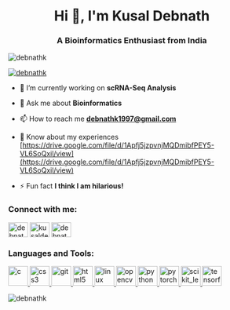 <h1 align="center">Hi 👋, I'm Kusal Debnath</h1>
<h3 align="center">A Bioinformatics Enthusiast from India</h3>

<p align="left"> <img src="https://komarev.com/ghpvc/?username=debnathk&label=Profile%20views&color=0e75b6&style=flat" alt="debnathk" /> </p>

<p align="left"> <a href="https://github.com/ryo-ma/github-profile-trophy"><img src="https://github-profile-trophy.vercel.app/?username=debnathk" alt="debnathk" /></a> </p>

- 🔭 I’m currently working on **scRNA-Seq Analysis**

- 💬 Ask me about **Bioinformatics**

- 📫 How to reach me **debnathk1997@gmail.com**

- 📄 Know about my experiences [https://drive.google.com/file/d/1Apfj5jzpvnjMQDmibfPEY5-VL6SoQxil/view](https://drive.google.com/file/d/1Apfj5jzpvnjMQDmibfPEY5-VL6SoQxil/view)

- ⚡ Fun fact **I think I am hilarious!**

<h3 align="left">Connect with me:</h3>
<p align="left">
<a href="https://linkedin.com/in/debnathk221b" target="blank"><img align="center" src="https://cdn.jsdelivr.net/npm/simple-icons@3.0.1/icons/linkedin.svg" alt="debnathk221b" height="30" width="40" /></a>
<a href="https://kaggle.com/kusaldebnath" target="blank"><img align="center" src="https://cdn.jsdelivr.net/npm/simple-icons@3.0.1/icons/kaggle.svg" alt="kusaldebnath" height="30" width="40" /></a>
<a href="https://instagram.com/debnathkusal" target="blank"><img align="center" src="https://cdn.jsdelivr.net/npm/simple-icons@3.0.1/icons/instagram.svg" alt="debnathkusal" height="30" width="40" /></a>
</p>

<h3 align="left">Languages and Tools:</h3>
<p align="left"> <a href="https://www.cprogramming.com/" target="_blank"> <img src="https://devicons.github.io/devicon/devicon.git/icons/c/c-original.svg" alt="c" width="40" height="40"/> </a> <a href="https://www.w3schools.com/css/" target="_blank"> <img src="https://devicons.github.io/devicon/devicon.git/icons/css3/css3-original-wordmark.svg" alt="css3" width="40" height="40"/> </a> <a href="https://git-scm.com/" target="_blank"> <img src="https://www.vectorlogo.zone/logos/git-scm/git-scm-icon.svg" alt="git" width="40" height="40"/> </a> <a href="https://www.w3.org/html/" target="_blank"> <img src="https://devicons.github.io/devicon/devicon.git/icons/html5/html5-original-wordmark.svg" alt="html5" width="40" height="40"/> </a> <a href="https://www.linux.org/" target="_blank"> <img src="https://devicons.github.io/devicon/devicon.git/icons/linux/linux-original.svg" alt="linux" width="40" height="40"/> </a> <a href="https://opencv.org/" target="_blank"> <img src="https://www.vectorlogo.zone/logos/opencv/opencv-icon.svg" alt="opencv" width="40" height="40"/> </a> <a href="https://www.python.org" target="_blank"> <img src="https://devicons.github.io/devicon/devicon.git/icons/python/python-original.svg" alt="python" width="40" height="40"/> </a> <a href="https://pytorch.org/" target="_blank"> <img src="https://www.vectorlogo.zone/logos/pytorch/pytorch-icon.svg" alt="pytorch" width="40" height="40"/> </a> <a href="https://scikit-learn.org/" target="_blank"> <img src="https://upload.wikimedia.org/wikipedia/commons/0/05/Scikit_learn_logo_small.svg" alt="scikit_learn" width="40" height="40"/> </a> <a href="https://www.tensorflow.org" target="_blank"> <img src="https://www.vectorlogo.zone/logos/tensorflow/tensorflow-icon.svg" alt="tensorflow" width="40" height="40"/> </a> </p>

<p><img align="center" src="https://github-readme-stats.vercel.app/api/top-langs?username=debnathk&show_icons=true&locale=en&layout=compact" alt="debnathk" /></p>
